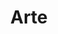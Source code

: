 ---
layout: artdisplay
lang: "it" 
title: "Arte"
titleLeft: "Progetti artistici"
description: "non so disegnare qwq"
bridge: "Creatore di ponti procedurali"
station: "Stazione Sci-fi abbandonata"
house: "La casa della strega"
canyon: "Canyon del deserto"
garden: "Giardino Giapponese"
doodles: "Scarabocchietti"
---